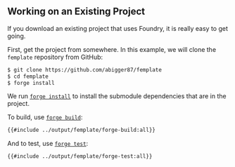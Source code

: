 ## Working on an Existing Project

If you download an existing project that uses Foundry, it is really easy to get going.

First, get the project from somewhere. In this example, we will clone the `femplate` repository from GitHub:

```sh
$ git clone https://github.com/abigger87/femplate
$ cd femplate
$ forge install
```

We run [`forge install`](../reference/forge/forge-install.md) to install the submodule dependencies that are in the project.

To build, use [`forge build`](../reference/forge/forge-build.md):

```sh
{{#include ../output/femplate/forge-build:all}}
```

And to test, use [`forge test`](../reference/forge/forge-test.md):

```sh
{{#include ../output/femplate/forge-test:all}}
```
